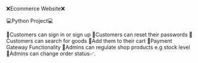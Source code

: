 ❌Ecommerce Website❌

💻Python Project💻

📌Customers can sign in or sign up 📌Customers can reset their passwords 📌Customers can search for goods 📌Add them to their cart 📌Payment Gateway Functionality 📌Admins can regulate shop products e.g stock level 📌Admins can change order status✅.
